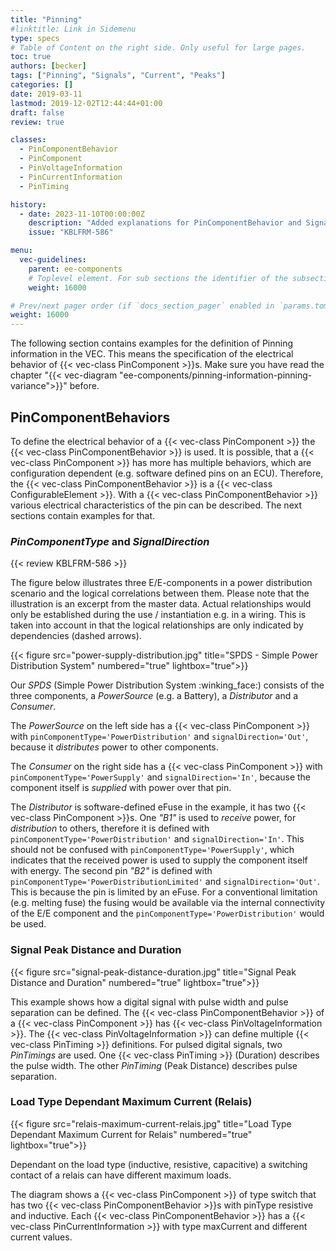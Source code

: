 ```yaml
---
title: "Pinning"
#linktitle: Link in Sidemenu
type: specs
# Table of Content on the right side. Only useful for large pages.
toc: true
authors: [becker]
tags: ["Pinning", "Signals", "Current", "Peaks"]
categories: []
date: 2019-03-11
lastmod: 2019-12-02T12:44:44+01:00
draft: false
review: true

classes:
  - PinComponentBehavior
  - PinComponent
  - PinVoltageInformation
  - PinCurrentInformation
  - PinTiming

history:
  - date: 2023-11-10T00:00:00Z
    description: "Added explanations for PinComponentBehavior and SignalDirections & PinComponentTypes."
    issue: "KBLFRM-586"

menu:
  vec-guidelines:
    parent: ee-components
    # Toplevel element. For sub sections the identifier of the subsection
    weight: 16000

# Prev/next pager order (if `docs_section_pager` enabled in `params.toml`)
weight: 16000
---
```

The following section contains examples for the definition of Pinning information in the VEC. This means the specification of the electrical behavior of {{< vec-class PinComponent >}}s. Make sure you have read the chapter "{{< vec-diagram "ee-components/pinning-information-pinning-variance">}}" before.

## PinComponentBehaviors

To define the electrical behavior of a {{< vec-class PinComponent >}} the {{< vec-class PinComponentBehavior >}} is used. It is possible, that a {{< vec-class PinComponent >}} has more has multiple behaviors, which are configuration dependent (e.g. software defined pins on an ECU). Therefore, the {{< vec-class PinComponentBehavior >}} is a {{< vec-class ConfigurableElement >}}. With a {{< vec-class PinComponentBehavior >}} various electrical characteristics of the pin can be described. The next sections contain examples for that.

### _PinComponentType_ and _SignalDirection_

{{< review KBLFRM-586 >}}

The figure below illustrates three E/E-components in a power distribution scenario and the logical correlations between them. Please note that the illustration is an excerpt from the master data. Actual relationships would only be established during the use / instantiation e.g. in a wiring. This is taken into account in that the logical relationships are only indicated by dependencies (dashed arrows).

{{< figure src="power-supply-distribution.jpg" title="SPDS - Simple Power Distribution System" numbered="true" lightbox="true">}}

Our _SPDS_ (Simple Power Distribution System :winking_face:) consists of the three components, a _PowerSource_ (e.g. a Battery), a _Distributor_ and a _Consumer_. 

The _PowerSource_ on the left side has a {{< vec-class PinComponent >}} with `pinComponentType='PowerDistribution'` and `signalDirection='Out'`, because it _distributes_ power to other components. 

The _Consumer_ on the right side has a {{< vec-class PinComponent >}} with `pinComponentType='PowerSupply'` and `signalDirection='In'`, because the component itself is _supplied_ with power over that pin. 

The _Distributor_ is software-defined eFuse in the example, it has two {{< vec-class PinComponent >}}s. One _"B1"_ is used to _receive_ power, for _distribution_ to others, therefore it is defined with `pinComponentType='PowerDistribution'` and `signalDirection='In'`. This should not be confused with `pinComponentType='PowerSupply'`, which indicates that the received power is used to supply the component itself with energy. The second pin _"B2"_ is defined with `pinComponentType='PowerDistributionLimited'` and `signalDirection='Out'`. This is because the pin is limited by an eFuse. For a conventional limitation (e.g. melting fuse) the fusing would be available via the internal connectivity of the E/E component and the `pinComponentType='PowerDistribution'` would be used.


### Signal Peak Distance and Duration 
{{< figure src="signal-peak-distance-duration.jpg" title="Signal Peak Distance and Duration" numbered="true" lightbox="true">}}

This example shows how a digital signal with pulse width and pulse separation can be defined. The {{< vec-class PinComponentBehavior >}} of a {{< vec-class PinComponent >}} has {{< vec-class PinVoltageInformation >}}. The {{< vec-class PinVoltageInformation >}} can define multiple {{< vec-class PinTiming >}} definitions. For pulsed digital signals, two *PinTimings* are used. One {{< vec-class PinTiming >}} (Duration) describes the pulse width. The other *PinTiming* (Peak Distance) describes pulse separation.

### Load Type Dependant Maximum Current (Relais) 
{{< figure src="relais-maximum-current-relais.jpg" title="Load Type Dependant Maximum Current for Relais" numbered="true" lightbox="true">}}

Dependant on the load type (inductive, resistive, capacitive) a switching contact of a relais can have different maximum loads.

The diagram shows a {{< vec-class PinComponent >}} of type switch that has two {{< vec-class PinComponentBehavior >}}s with pinType resistive and inductive. Each {{< vec-class PinComponentBehavior >}} has a {{< vec-class PinCurrentInformation >}} with type maxCurrent and different current values.
